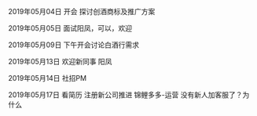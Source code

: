 2019年05月04日
开会 探讨创酒商标及推广方案

2019年05月05日
面试阳凤，可以，欢迎


2019年05月09日
下午开会讨论白酒行需求

2019年05月13日
欢迎新同事 阳凤

2019年05月14日
社招PM

2019年05月17日
看简历
注册新公司推进
锦鲤多多-运营 没有新人加客服了？为什么